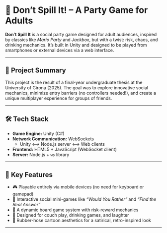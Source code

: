 # 🍻 Don’t Spill It! – A Party Game for Adults

**Don’t Spill It** is a social party game designed for adult audiences, inspired by classics like *Mario Party* and *Jackbox*, but with a twist: risk, chaos, and drinking mechanics. It’s built in Unity and designed to be played from smartphones or external devices via a web interface.

---

## 🎯 Project Summary

This project is the result of a final-year undergraduate thesis at the University of Girona (2025). The goal was to explore innovative social mechanics, minimize entry barriers (no controllers needed!), and create a unique multiplayer experience for groups of friends.

---

## 🛠️ Tech Stack

- **Game Engine:** Unity (C#)
- **Network Communication:** WebSockets
  - Unity <--> Node.js server <--> Web clients
- **Frontend:** HTML5 + JavaScript (WebSocket client)
- **Server:** Node.js + `ws` library

---

## 🔑 Key Features

- 🎮 Playable entirely via mobile devices (no need for keyboard or gamepad)
- 🧠 Interactive social mini-games like *“Would You Rather”* and *“Find the Real Answer”*
- 🧪 A dynamic board game system with risk-reward mechanics
- 🤝 Designed for couch play, drinking games, and laughter
- 🎨 Rubber-hose cartoon aesthetics for a satirical, retro-inspired look

---